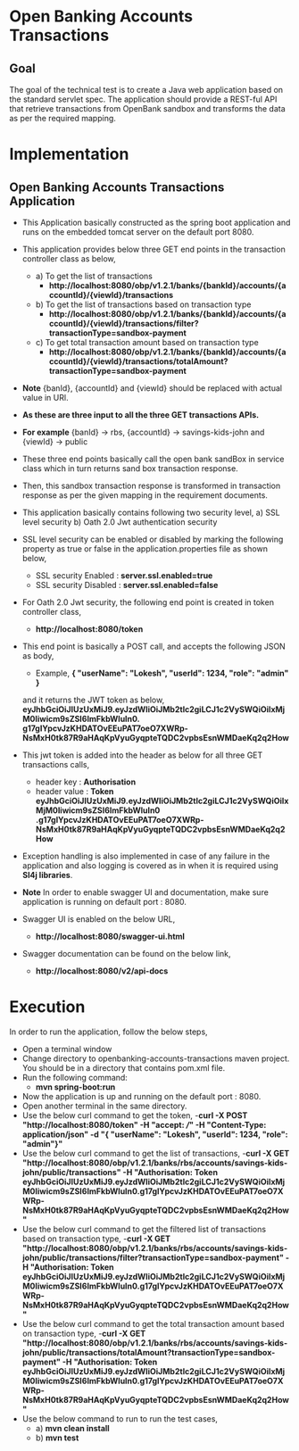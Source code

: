 # Open Banking Accounts Transactions

## Goal

The goal of the technical test is to create a Java web application based on the standard servlet spec.
The application should provide a REST-ful API that retrieve transactions from OpenBank sandbox and
transforms the data as per the required mapping.

# Implementation

## Open Banking Accounts Transactions Application

- This Application basically constructed as the spring boot application and runs on the embedded
  tomcat server on the default port 8080.
- This application provides below three GET end points in the transaction controller class as below,
    - a) To get the list of transactions
       - **http://localhost:8080/obp/v1.2.1/banks/{bankId}/accounts/{accountId}/{viewId}/transactions**
    - b) To get the list of transactions based on transaction type
       - **http://localhost:8080/obp/v1.2.1/banks/{bankId}/accounts/{accountId}/{viewId}/transactions/filter?transactionType=sandbox-payment**
    - c) To get total transaction amount based on transaction type
       - **http://localhost:8080/obp/v1.2.1/banks/{bankId}/accounts/{accountId}/{viewId}/transactions/totalAmount?transactionType=sandbox-payment**
- **Note** {banId}, {accountId} and {viewId} should be replaced with actual value in URl.
- **As these are three input to all the three GET transactions APIs.**
- **For example** {banId} -> rbs, {accountId} -> savings-kids-john and {viewId} -> public
- These three end points basically call the open bank sandBox in service class which in turn returns
  sand box transaction response.
- Then, this sandbox transaction response is transformed in transaction response as per the given mapping
  in the requirement documents.
- This application basically contains following two security level,
    a) SSL level security
    b) Oath 2.0 Jwt authentication security
- SSL level security can be enabled or disabled by marking the following property as true or false in the
  application.properties file as shown below,
    - SSL security Enabled :  **server.ssl.enabled=true**
    - SSL security Disabled :  **server.ssl.enabled=false**
- For Oath 2.0 Jwt security, the following end point is created in token controller class,
   - **http://localhost:8080/token**
- This end point is basically a POST call, and accepts the following JSON as body,
   - Example,
        **{
            "userName": "Lokesh",
            "userId": 1234,
            "role": "admin"
        }**

   and it returns the JWT token as below,
   **eyJhbGciOiJIUzUxMiJ9.eyJzdWIiOiJMb2tlc2giLCJ1c2VySWQiOiIxMjM0Iiwicm9sZSI6ImFkbWluIn0.
   g17gIYpcvJzKHDATOvEEuPAT7oeO7XWRp-NsMxH0tk87R9aHAqKpVyuGyqpteTQDC2vpbsEsnWMDaeKq2q2How**

- This jwt token is added into the header as below for all three GET transactions calls,
    - header key : **Authorisation**
    - header value : **Token eyJhbGciOiJIUzUxMiJ9.eyJzdWIiOiJMb2tlc2giLCJ1c2VySWQiOiIxMjM0Iiwicm9sZSI6ImFkbWluIn0
    .g17gIYpcvJzKHDATOvEEuPAT7oeO7XWRp-NsMxH0tk87R9aHAqKpVyuGyqpteTQDC2vpbsEsnWMDaeKq2q2How**

- Exception handling is also implemented in case of any failure in the application and also
  logging is covered as in when it is required using **Sl4j libraries**.

- **Note** In order to enable swagger UI and documentation, make sure application is running on default port : 8080.
- Swagger UI is enabled on the below URL,
    - **http://localhost:8080/swagger-ui.html**
- Swagger documentation can be found on the below link,
    - **http://localhost:8080/v2/api-docs**

# Execution

In order to run the application, follow the below steps,
- Open a terminal window
- Change directory to openbanking-accounts-transactions maven project.
  You should be in a directory that contains pom.xml file.
- Run the following command:
    - **mvn spring-boot:run**
- Now the application is up and running on the default port : 8080.
- Open another terminal in the same directory.
- Use the below curl command to get the token,
    -**curl -X POST "http://localhost:8080/token" -H "accept: */*" -H "Content-Type: application/json" -d "{ \"userName\": \"Lokesh\", \"userId\": 1234, \"role\": \"admin\"}"**
- Use the below curl command to get the list of transactions,
    -**curl -X GET "http://localhost:8080/obp/v1.2.1/banks/rbs/accounts/savings-kids-john/public/transactions" -H "Authorisation: Token eyJhbGciOiJIUzUxMiJ9.eyJzdWIiOiJMb2tlc2giLCJ1c2VySWQiOiIxMjM0Iiwicm9sZSI6ImFkbWluIn0.g17gIYpcvJzKHDATOvEEuPAT7oeO7XWRp-NsMxH0tk87R9aHAqKpVyuGyqpteTQDC2vpbsEsnWMDaeKq2q2How"**
- Use the below curl command to get the filtered list of transactions based on transaction type,
    -**curl -X GET "http://localhost:8080/obp/v1.2.1/banks/rbs/accounts/savings-kids-john/public/transactions/filter?transactionType=sandbox-payment" -H "Authorisation: Token eyJhbGciOiJIUzUxMiJ9.eyJzdWIiOiJMb2tlc2giLCJ1c2VySWQiOiIxMjM0Iiwicm9sZSI6ImFkbWluIn0.g17gIYpcvJzKHDATOvEEuPAT7oeO7XWRp-NsMxH0tk87R9aHAqKpVyuGyqpteTQDC2vpbsEsnWMDaeKq2q2How"**
- Use the below curl command to get the total transaction amount based on transaction type,
    -**curl -X GET "http://localhost:8080/obp/v1.2.1/banks/rbs/accounts/savings-kids-john/public/transactions/totalAmount?transactionType=sandbox-payment" -H "Authorisation: Token eyJhbGciOiJIUzUxMiJ9.eyJzdWIiOiJMb2tlc2giLCJ1c2VySWQiOiIxMjM0Iiwicm9sZSI6ImFkbWluIn0.g17gIYpcvJzKHDATOvEEuPAT7oeO7XWRp-NsMxH0tk87R9aHAqKpVyuGyqpteTQDC2vpbsEsnWMDaeKq2q2How"**
- Use the below command to run to run the test cases,
   - a) **mvn clean install**
   - b) **mvn test**